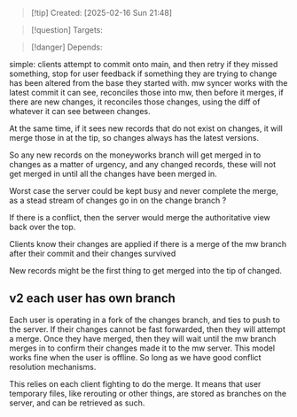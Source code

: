 
>[!tip] Created: [2025-02-16 Sun 21:48]

>[!question] Targets: 

>[!danger] Depends: 

simple:
clients attempt to commit onto main, and then retry if they missed something, stop for user feedback if something they are trying to change has been altered from the base they started with.
mw syncer works with the latest commit it can see, reconciles those into mw, then before it merges, if there are new changes, it reconciles those changes, using the diff of whatever it can see between changes.

At the same time, if it sees new records that do not exist on changes, it will merge those in at the tip, so changes always has the latest versions.

So any new records on the moneyworks branch will get merged in to changes as a matter of urgency, and any changed records, these will not get merged in until all the changes have been merged in.

Worst case the server could be kept busy and never complete the merge, as a stead stream of changes go in on the change branch ?

If there is a conflict, then the server would merge the authoritative view back over the top.

Clients know their changes are applied if there is a merge of the mw branch after their commit and their changes survived

New records might be the first thing to get merged into the tip of changed.


## v2 each user has own branch
Each user is operating in a fork of the changes branch, and ties to push to the server.  If their changes cannot be fast forwarded, then they will attempt a merge.  Once they have merged, then they will wait until the mw branch merges in to confirm their changes made it to the mw server.  This model works fine when the user is offline.  So long as we have good conflict resolution mechanisms.

This relies on each client fighting to do the merge.  It means that user temporary files, like rerouting or other things, are stored as branches on the server, and can be retrieved as such.